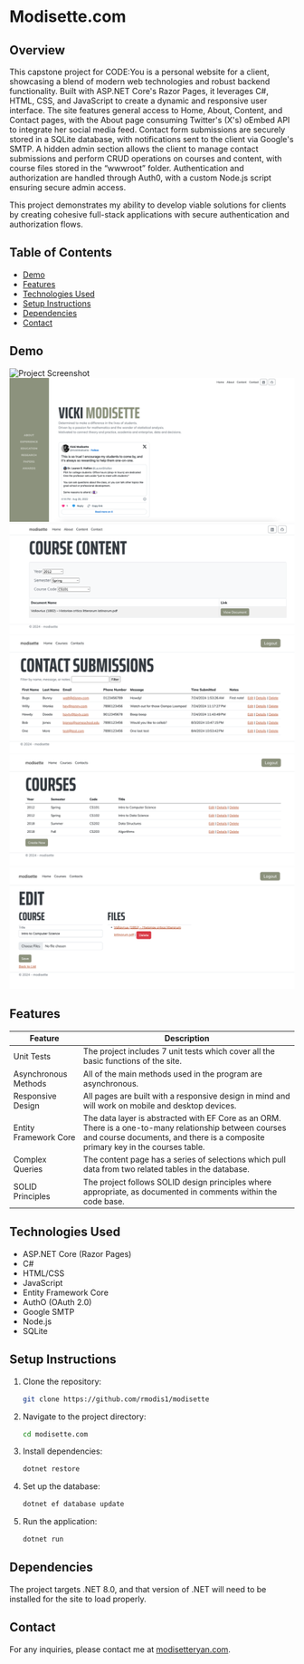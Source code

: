 # Modisette.com

## Overview

This capstone project for CODE:You is a personal website for a client, showcasing a blend of modern web technologies and robust backend functionality. Built with ASP.NET Core's Razor Pages, it leverages C#, HTML, CSS, and JavaScript to create a dynamic and responsive user interface. The site features general access to Home, About, Content, and Contact pages, with the About page consuming Twitter's (X's) oEmbed API to integrate her social media feed. Contact form submissions are securely stored in a SQLite database, with notifications sent to the client via Google's SMTP. A hidden admin section allows the client to manage contact submissions and perform CRUD operations on courses and content, with course files stored in the “wwwroot” folder. Authentication and authorization are handled through Auth0, with a custom Node.js script ensuring secure admin access. 

This project demonstrates my ability to develop viable solutions for clients by creating cohesive full-stack applications with secure authentication and authorization flows.

## Table of Contents

- [Demo](#demo)
- [Features](#features)
- [Technologies Used](#technologies-used)
- [Setup Instructions](#setup-instructions)
- [Dependencies](#dependencies)
- [Contact](#contact)

## Demo

![Project Screenshot](Images/modisette.com.png)
![Project Screenshot](Images/About.png)
![Project Screenshot](Images/UserCourseContent.png)
![Project Screenshot](Images/AdminContactDashboard.png)
![Project Screenshot](Images/AdminCoursesDisplay.png)
![Project Screenshot](Images/AdminEditCourse.png)

## Features

  | Feature        | Description                           |
  |----------------|---------------------------------------|
  | Unit Tests | The project includes 7 unit tests which cover all the basic functions of the site. |
  | Asynchronous Methods | All of the main methods used in the program are asynchronous. |
  | Responsive Design | All pages are built with a responsive design in mind and will work on mobile and desktop devices. |
  | Entity Framework Core | The data layer is abstracted with EF Core as an ORM. There is a one-to-many relationship between courses and course documents, and there is a composite primary key in the courses table. |
  | Complex Queries | The content page has a series of selections which pull data from two related tables in the database. |
  | SOLID Principles | The project follows SOLID design principles where appropriate, as documented in comments within the code base. |

## Technologies Used

- ASP.NET Core (Razor Pages)
- C#
- HTML/CSS
- JavaScript
- Entity Framework Core
- AuthO (OAuth 2.0)
- Google SMTP
- Node.js
- SQLite

## Setup Instructions

1. Clone the repository:
    ```sh
    git clone https://github.com/rmodis1/modisette
    ```
2. Navigate to the project directory:
    ```sh
    cd modisette.com
    ```
3. Install dependencies:
    ```sh
    dotnet restore
    ```
4. Set up the database:
    ```sh
    dotnet ef database update
    ```
5. Run the application:
    ```sh
    dotnet run
    ```

## Dependencies

The project targets .NET 8.0, and that version of .NET will need to be installed for the site to load properly. 

## Contact

For any inquiries, please contact me at [modisetteryan.com](mailto:modisetteryan@gmail.com).
